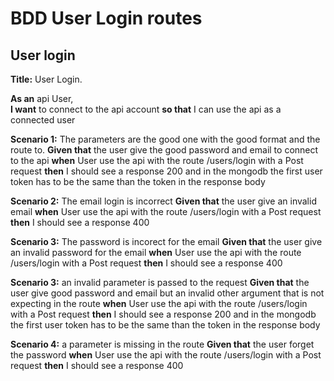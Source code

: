 # BDD User Login routes

## User login

**Title:** User Login.  

**As an** api User,  
**I want** to connect to the api account
**so that** I can use the api as a connected user

**Scenario 1:** The parameters are the good one with the good format and the route to.
**Given that** the user give the good password and email to connect to the api
**when** User use the api with the route /users/login with a Post request
**then** I should see a response 200 and in the mongodb the first user token has to be the same than the token in the response body

**Scenario 2:** The email login is incorrect
**Given that** the user give an invalid email
**when** User use the api with the route /users/login with a Post request
**then** I should see a response 400

**Scenario 3:** The password is incorect for the email
**Given that** the user give an invalid password for the email
**when** User use the api with the route /users/login with a Post request
**then** I should see a response 400

**Scenario 3:** an invalid parameter is passed to the request
**Given that** the user give good password and email but an invalid other argument that is not expecting in the route
**when** User use the api with the route /users/login with a Post request
**then** I should see a response 200 and in the mongodb the first user token has to be the same than the token in the response body

**Scenario 4:** a parameter is missing in the route
**Given that** the user forget the password
**when** User use the api with the route /users/login with a Post request
**then** I should see a response 400